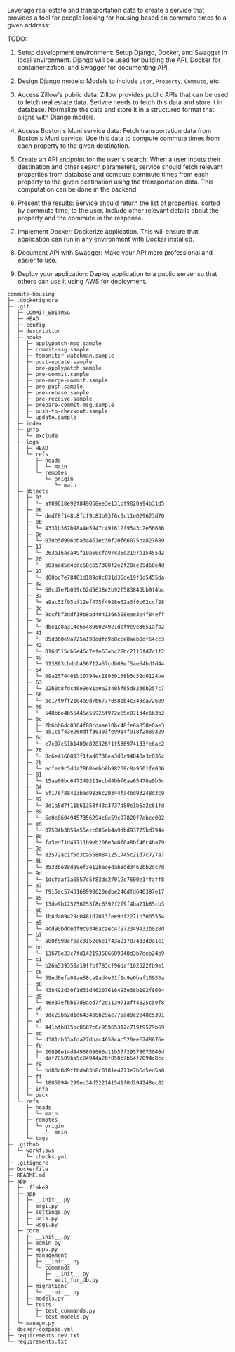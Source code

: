 Leverage real estate and transportation data to create a service that provides a tool for people looking for housing based on commute times to a given address:

TODO:

1. Setup development environment: Setup Django, Docker, and Swagger in local environment. Django will be used for building the API, Docker for containerization, and Swagger for documenting API.

2. Design Django models: Models to include `User`, `Property`, `Commute`, etc.

3. Access Zillow's public data: Zillow provides public APIs that can be used to fetch real estate data. Serivce needs to fetch this data and store it in database. Normalize the data and store it in a structured format that aligns with Django models.

4. Access Boston's Muni service data: Fetch transportation data from Boston's Muni service. Use this data to compute commute times from each property to the given destination.

5. Create an API endpoint for the user's search: When a user inputs their destination and other search parameters, service should fetch relevant properties from database and compute commute times from each property to the given destination using the transportation data. This computation can be done in the backend.

6. Present the results: Service should return the list of properties, sorted by commute time, to the user. Include other relevant details about the property and the commute in the response.

7. Implement Docker: Dockerize application. This will ensure that application can run in any environment with Docker installed.

8. Document API with Swagger: Make your API more professional and easier to use.

10. Deploy your application: Deploy application to a public server so that others can use it using AWS for deployment.
```
commute-housing
├─ .dockerignore
├─ .git
│  ├─ COMMIT_EDITMSG
│  ├─ HEAD
│  ├─ config
│  ├─ description
│  ├─ hooks
│  │  ├─ applypatch-msg.sample
│  │  ├─ commit-msg.sample
│  │  ├─ fsmonitor-watchman.sample
│  │  ├─ post-update.sample
│  │  ├─ pre-applypatch.sample
│  │  ├─ pre-commit.sample
│  │  ├─ pre-merge-commit.sample
│  │  ├─ pre-push.sample
│  │  ├─ pre-rebase.sample
│  │  ├─ pre-receive.sample
│  │  ├─ prepare-commit-msg.sample
│  │  ├─ push-to-checkout.sample
│  │  └─ update.sample
│  ├─ index
│  ├─ info
│  │  └─ exclude
│  ├─ logs
│  │  ├─ HEAD
│  │  └─ refs
│  │     ├─ heads
│  │     │  └─ main
│  │     └─ remotes
│  │        └─ origin
│  │           └─ main
│  ├─ objects
│  │  ├─ 03
│  │  │  └─ af09018e92f849058ee3e131bf9820a94b31d5
│  │  ├─ 06
│  │  │  └─ dedf8f148c8fcf9c83b93f6c0c11e029623d70
│  │  ├─ 0b
│  │  │  └─ 4331b362b98a4e5947c491612f95a3c2e56686
│  │  ├─ 0e
│  │  │  └─ 038b5d996bba3a461ec30f20f66075ba827689
│  │  ├─ 17
│  │  │  └─ 263a16aca49f10a60cfa97c36d2197a15455d2
│  │  ├─ 20
│  │  │  └─ b03aad5d4cdc68c657308f2e2f20ce09d60e4d
│  │  ├─ 27
│  │  │  └─ d00bc7e78401d189d0c031d36de19f3d5455da
│  │  ├─ 32
│  │  │  └─ 68cd7e7b039c62d5638e2b92f583843bb9f4bc
│  │  ├─ 37
│  │  │  └─ a9ac52f95bf12ef475f4928e32a3f0b62ccf28
│  │  ├─ 3c
│  │  │  └─ 9ccfbf3ddf19b8ad4041366508eae3e4f84eff
│  │  ├─ 3e
│  │  │  └─ dbe1e8a314e654896024921dcf9e9e3651afb2
│  │  ├─ 41
│  │  │  └─ 85d360e9a725a190ddfd9b8cce8aeb0df64cc3
│  │  ├─ 42
│  │  │  └─ 016d515cb6e46c7efe63abc22bc2115fd7c1f2
│  │  ├─ 49
│  │  │  └─ 313893cbdbb406712a57cdb08ef5ae64bdfd44
│  │  ├─ 54
│  │  │  └─ 09a2574401b10794ec18930138b5c32d0124be
│  │  ├─ 63
│  │  │  └─ 22b0d8fdcd6e9e81a0a23405f65d8236b257c7
│  │  ├─ 68
│  │  │  └─ bc17f9ff2104a9d7b6777058bb4c343ca72609
│  │  ├─ 69
│  │  │  └─ 548bbe4b55445e55926f972e65e071d4e6b3b2
│  │  ├─ 6c
│  │  │  ├─ 2b6bb6dc0364f80cdaae10bc48fe6a858e0ae3
│  │  │  └─ a51c5f43e260dff30303fe9914f918f2889329
│  │  ├─ 6d
│  │  │  └─ e7c07c51b1400e828326f1f536974133fe6ac2
│  │  ├─ 76
│  │  │  └─ 8c6e4160893f1fad8738ea3d0c94848a3c036c
│  │  ├─ 7b
│  │  │  └─ ecfea9c5dda7868eebb8b98268c8a9501fe036
│  │  ├─ 81
│  │  │  └─ 15ae60bc647249211ecbd4bbf6aa65478e9b5c
│  │  ├─ 84
│  │  │  └─ 5f17ef88423bad9836c29344fa4bd93248d3c9
│  │  ├─ 87
│  │  │  └─ 8d1a5d7f11b61358f43a3737d80e1b6a2c61fd
│  │  ├─ 89
│  │  │  └─ 5c0e06049457356294c8e59c97820f7abcc002
│  │  ├─ 8d
│  │  │  └─ 07584b3859a55acc805eb4a9dbd93775bd7944
│  │  ├─ 8e
│  │  │  └─ fa5ed71d49711b9eb206e346f0a8bf46c4ba79
│  │  ├─ 9a
│  │  │  └─ 83572ac1f5d3ca5580841251745c21d7c727a7
│  │  ├─ 9b
│  │  │  └─ 3533be88da9ef3e12bacedab8dd3462bb2dc7d
│  │  ├─ 9d
│  │  │  └─ 1dcfdaf1a6857c5f83dc27019c7600e1ffaff8
│  │  ├─ a2
│  │  │  └─ f915ac5743168990620edbe246dfd640397e17
│  │  ├─ a5
│  │  │  └─ 13de9b125256253f8c6392f2f9f4ba21b85cb3
│  │  ├─ a8
│  │  │  └─ 1b8da09429c0481d2013fee9df2271b3005554
│  │  ├─ a9
│  │  │  └─ 4cd90bddedf9c9346acaec47972349a32b028d
│  │  ├─ b7
│  │  │  └─ a80f598efbac3152c6e1f43a217874d3d0a1e1
│  │  ├─ bd
│  │  │  └─ 13676e33c7fd142193506609048d3b7deb24b9
│  │  ├─ c1
│  │  │  └─ b26a539358a19ffbf783cf96daf102522fb9e1
│  │  ├─ c6
│  │  │  └─ 59ed6efa09ae58ca9ad4e31f1c9e0baf16933a
│  │  ├─ d8
│  │  │  └─ 438492d30f1d31d46207616493e38b192f8604
│  │  ├─ d9
│  │  │  └─ 46e37efbb17d8aed7f2d113971aff4825c59f8
│  │  ├─ e6
│  │  │  └─ 9de29bb2d1d6434b8b29ae775ad8c2e48c5391
│  │  ├─ e7
│  │  │  └─ 441bfb815bc8687c6c95965312c719f9579b69
│  │  ├─ ed
│  │  │  └─ d381db33afda27dbac4658cac520ee67d8676e
│  │  ├─ f0
│  │  │  ├─ 26898e14d9495809066d11b57f29578073040d
│  │  │  └─ daf78509ba5c84944a26f850b7b54f2094c8cc
│  │  ├─ f9
│  │  │  └─ bd80c8d9ffbda83b8c0181e4773e7b6d5ed5a0
│  │  ├─ ff
│  │  │  └─ 1885994c299ec34d522141541f0d294248ec82
│  │  ├─ info
│  │  └─ pack
│  └─ refs
│     ├─ heads
│     │  └─ main
│     ├─ remotes
│     │  └─ origin
│     │     └─ main
│     └─ tags
├─ .github
│  └─ workflows
│     └─ checks.yml
├─ .gitignore
├─ Dockerfile
├─ README.md
├─ app
│  ├─ .flake8
│  ├─ app
│  │  ├─ __init__.py
│  │  ├─ asgi.py
│  │  ├─ settings.py
│  │  ├─ urls.py
│  │  └─ wsgi.py
│  ├─ core
│  │  ├─ __init__.py
│  │  ├─ admin.py
│  │  ├─ apps.py
│  │  ├─ management
│  │  │  ├─ __init__.py
│  │  │  └─ commands
│  │  │     ├─ __init__.py
│  │  │     └─ wait_for_db.py
│  │  ├─ migrations
│  │  │  └─ __init__.py
│  │  ├─ models.py
│  │  └─ tests
│  │     ├─ test_commands.py
│  │     └─ test_models.py
│  └─ manage.py
├─ docker-compose.yml
├─ requirements.dev.txt
└─ requirements.txt

```